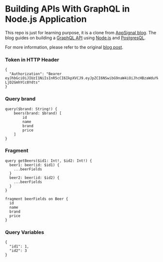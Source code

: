 # Building APIs With GraphQL in Node.js Application
This repo is just for learning purpose, it is a clone from [AppSignal blog](https://blog.appsignal.com/2020/06/03/building-apis-with-graphql-in-your-node-application.html). The blog guides on building a [GraphQL API](https://graphql.org/) using [Node.js](https://nodejs.org/en/) and [PostgresQL](https://www.postgresql.org/).

For more information, please refer to the original [blog post](https://blog.appsignal.com/2020/06/03/building-apis-with-graphql-in-your-node-application.html).

### Token in HTTP Header
```
{
  "Authorization": "Bearer eyJhbGciOiJIUzI1NiIsInR5cCI6IkpXVCJ9.eyJpZCI6NSwibG9naW4iOiJhcHBzaWduYWwiLCJpYXQiOjE1ODk5MTYyNTAsImV4cCI6MTU4OTkxNjQzMH0.bGDmyi3fmEaGf3FNuVBGY7ReqbK-LjD2GmhYCc8Ydts"
}
```

### Query brand
```
query($brand: String!) {
    beers(brand: $brand) [
        id
        name
        brand
        price
    ]
}
```

### Fragment
```
query getBeers($id1: Int!, $id2: Int!) {
  beer1: beer(id: $id1) {
    ...beerFields
  }
  beer2: beer(id: $id2) {
    ...beerFields
  }
}

fragment beerFields on Beer {
  id
  name
  brand
  price
}
```
### Query Variables
```
{
  "id1": 1,
  "id2": 3
}
```